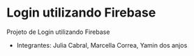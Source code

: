 # Login utilizando Firebase
Projeto de Login utilizando Firebase

- Integrantes: Julia Cabral, Marcella Correa, Yamin dos anjos 
